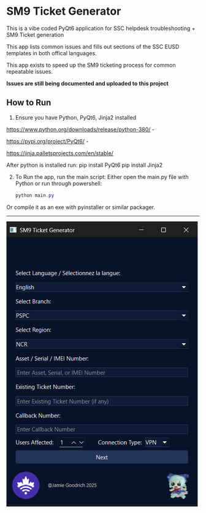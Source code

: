 # SM9 Ticket Generator

This is a vibe coded PyQt6 application for SSC helpdesk troubleshooting + SM9 Ticket generation

This app lists common issues and fills out sections of the SSC EUSD templates in both offical languages.

This app exists to speed up the SM9 ticketing process for common repeatable issues.

**Issues are still being documented and uploaded to this project**

## How to Run
1. Ensure you have Python, PyQt6, Jinja2 installed

https://www.python.org/downloads/release/python-380/ -

https://pypi.org/project/PyQt6/ - 

https://jinja.palletsprojects.com/en/stable/

After python is installed run:
pip install PyQt6
pip install Jinja2

2. To Run the app, run the main script: Either open the main.py file with Python or run through powershell:
   
   ```powershell
   python main.py
   ```
Or compile it as an exe with pyinstaller or similar packager. 

----------------------------------------------------------------------------------------------------------------------
 
<p align="center">

   ![SSCTicketGen GUI](https://github.com/jamieisonline/SSCTicketGen/blob/main/Screenshot%202025-06-29%20163030.png)

</p>
